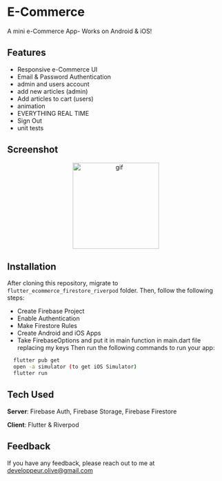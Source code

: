 # E-Commerce

A mini e-Commerce App- Works on Android & iOS! 

## Features
- Responsive e-Commerce UI
- Email & Password Authentication
- admin and users account
- add new articles (admin)
- Add articles to cart (users)
- animation
- EVERYTHING REAL TIME
- Sign Out
- unit tests

## Screenshot

<p align="center">
  <img width="200" src="https://github.com/developeroliver/flutter_my_shoes_shop_provider/blob/master/screenshot.gif" alt="gif">
</p>


## Installation
After cloning this repository, migrate to ```flutter_ecommerce_firestore_riverpod``` folder. Then, follow the following steps:
- Create Firebase Project
- Enable Authentication
- Make Firestore Rules
- Create Android and iOS Apps
- Take FirebaseOptions and put it in main function in main.dart file replacing my keys 
Then run the following commands to run your app:
```bash
  flutter pub get
  open -a simulator (to get iOS Simulator)
  flutter run
```
## Tech Used
**Server**: Firebase Auth, Firebase Storage, Firebase Firestore

**Client**: Flutter & Riverpod
    
## Feedback

If you have any feedback, please reach out to me at developpeur.olive@gmail.com
